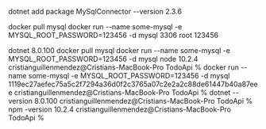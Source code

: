 
dotnet add package MySqlConnector --version 2.3.6


docker pull mysql
docker run --name some-mysql -e MYSQL_ROOT_PASSWORD=123456 -d mysql
3306
root
123456

dotnet 8.0.100
docker pull mysql
docker run --name some-mysql -e MYSQL_ROOT_PASSWORD=123456 -d mysql
node 10.2.4
cristianguillenmendez@Cristians-MacBook-Pro TodoApi % docker run --name some-mysql -e MYSQL_ROOT_PASSWORD=123456 -d mysql
1119ec27aefec75a5c2f7294a36d0f2c3765a07c2e2a2c88de61447b40a87eee
cristianguillenmendez@Cristians-MacBook-Pro TodoApi % dotnet --version
8.0.100
cristianguillenmendez@Cristians-MacBook-Pro TodoApi % npm -version
10.2.4
cristianguillenmendez@Cristians-MacBook-Pro TodoApi % 